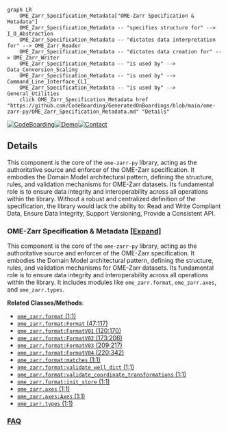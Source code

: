 ```mermaid
graph LR
    OME_Zarr_Specification_Metadata["OME-Zarr Specification & Metadata"]
    OME_Zarr_Specification_Metadata -- "specifies structure for" --> I_O_Abstraction
    OME_Zarr_Specification_Metadata -- "dictates data interpretation for" --> OME_Zarr_Reader
    OME_Zarr_Specification_Metadata -- "dictates data creation for" --> OME_Zarr_Writer
    OME_Zarr_Specification_Metadata -- "is used by" --> Data_Conversion_Scaling
    OME_Zarr_Specification_Metadata -- "is used by" --> Command_Line_Interface_CLI_
    OME_Zarr_Specification_Metadata -- "is used by" --> General_Utilities
    click OME_Zarr_Specification_Metadata href "https://github.com/CodeBoarding/GeneratedOnBoardings/blob/main/ome-zarr-py/OME_Zarr_Specification_Metadata.md" "Details"
```

[![CodeBoarding](https://img.shields.io/badge/Generated%20by-CodeBoarding-9cf?style=flat-square)](https://github.com/CodeBoarding/CodeBoarding)[![Demo](https://img.shields.io/badge/Try%20our-Demo-blue?style=flat-square)](https://www.codeboarding.org/demo)[![Contact](https://img.shields.io/badge/Contact%20us%20-%20contact@codeboarding.org-lightgrey?style=flat-square)](mailto:contact@codeboarding.org)

## Details

This component is the core of the `ome-zarr-py` library, acting as the authoritative source and enforcer of the OME-Zarr specification. It embodies the Domain Model architectural pattern, defining the structure, rules, and validation mechanisms for OME-Zarr datasets. Its fundamental role is to ensure data integrity and interoperability across all operations within the library. Without a robust and centralized definition of the specification, the library would lack the ability to: Read and Write Compliant Data, Ensure Data Integrity, Support Versioning, Provide a Consistent API.

### OME-Zarr Specification & Metadata [[Expand]](./OME_Zarr_Specification_Metadata.md)
This component is the core of the `ome-zarr-py` library, acting as the authoritative source and enforcer of the OME-Zarr specification. It embodies the Domain Model architectural pattern, defining the structure, rules, and validation mechanisms for OME-Zarr datasets. Its fundamental role is to ensure data integrity and interoperability across all operations within the library. It includes modules like `ome_zarr.format`, `ome_zarr.axes`, and `ome_zarr.types`.


**Related Classes/Methods**:

- <a href="https://github.com/ome/ome-zarr-py/blob/master/ome_zarr/format.py#L1-L1" target="_blank" rel="noopener noreferrer">`ome_zarr.format` (1:1)</a>
- <a href="https://github.com/ome/ome-zarr-py/blob/master/ome_zarr/format.py#L47-L117" target="_blank" rel="noopener noreferrer">`ome_zarr.format:Format` (47:117)</a>
- <a href="https://github.com/ome/ome-zarr-py/blob/master/ome_zarr/format.py#L120-L170" target="_blank" rel="noopener noreferrer">`ome_zarr.format:FormatV01` (120:170)</a>
- <a href="https://github.com/ome/ome-zarr-py/blob/master/ome_zarr/format.py#L173-L206" target="_blank" rel="noopener noreferrer">`ome_zarr.format:FormatV02` (173:206)</a>
- <a href="https://github.com/ome/ome-zarr-py/blob/master/ome_zarr/format.py#L209-L217" target="_blank" rel="noopener noreferrer">`ome_zarr.format:FormatV03` (209:217)</a>
- <a href="https://github.com/ome/ome-zarr-py/blob/master/ome_zarr/format.py#L220-L342" target="_blank" rel="noopener noreferrer">`ome_zarr.format:FormatV04` (220:342)</a>
- <a href="https://github.com/ome/ome-zarr-py/blob/master/ome_zarr/format.py#L1-L1" target="_blank" rel="noopener noreferrer">`ome_zarr.format:matches` (1:1)</a>
- <a href="https://github.com/ome/ome-zarr-py/blob/master/ome_zarr/format.py#L1-L1" target="_blank" rel="noopener noreferrer">`ome_zarr.format:validate_well_dict` (1:1)</a>
- <a href="https://github.com/ome/ome-zarr-py/blob/master/ome_zarr/format.py#L1-L1" target="_blank" rel="noopener noreferrer">`ome_zarr.format:validate_coordinate_transformations` (1:1)</a>
- <a href="https://github.com/ome/ome-zarr-py/blob/master/ome_zarr/format.py#L1-L1" target="_blank" rel="noopener noreferrer">`ome_zarr.format:init_store` (1:1)</a>
- <a href="https://github.com/ome/ome-zarr-py/blob/master/ome_zarr/axes.py#L1-L1" target="_blank" rel="noopener noreferrer">`ome_zarr.axes` (1:1)</a>
- <a href="https://github.com/ome/ome-zarr-py/blob/master/ome_zarr/axes.py#L1-L1" target="_blank" rel="noopener noreferrer">`ome_zarr.axes:Axes` (1:1)</a>
- <a href="https://github.com/ome/ome-zarr-py/blob/master/ome_zarr/types.py#L1-L1" target="_blank" rel="noopener noreferrer">`ome_zarr.types` (1:1)</a>




### [FAQ](https://github.com/CodeBoarding/GeneratedOnBoardings/tree/main?tab=readme-ov-file#faq)